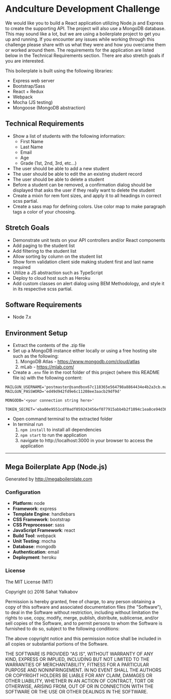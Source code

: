 # Andculture Development Challenge

We would like you to build a React application utilizing Node.js and Express to create the supporting API. The project will also use a MongoDB database. This may sound like a lot, but we are using a boilerplate project to get you up and running. If you encounter any issues while working through this challenge please share with us what they were and how you overcame them or worked around them. The requirements for the application are listed below in the Technical Requirements section.  There are also stretch goals if you are interested.

This boilerplate is built using the following libraries:
* Express web server
* Bootstrap/Sass
* React + Redux
* Webpack
* Mocha (JS testing)
* Mongoose (MongoDB abstraction)


## Technical Requirements

* Show a list of students with the following information:
    * First Name
    * Last Name
    * Email
    * Age
    * Grade (1st, 2nd, 3rd, etc...)
* The user should be able to add a new student
* The user should be able to edit the an existing student record
* The user should be able to delete a student
* Before a student can be removed, a confirmation dialog should be displayed that asks the user if they really want to delete the student
* Create a mixin for rem font sizes, and apply it to all headings in correct scss partial. 
* Create a sass map for defining colors. Use color map to make paragraph tags a color of your choosing. 

## Stretch Goals

* Demonstrate unit tests on your API controllers and/or React components
* Add paging to the student list
* Add filtering to the student list
* Allow sorting by column on the student list
* Show form validation client side making student first and last name required
* Utilize a JS abstraction such as TypeScript
* Deploy to cloud host such as Heroku
* Add custom classes on alert dialog using BEM Methodology, and style it in its respective scss partial. 

## Software Requirements

* Node 7.x

## Environment Setup

* Extract the contents of the .zip file
* Set up a MongoDB instance either locally or using a free hosting site such as the following:
    1. MongoDB Atlas - https://www.mongodb.com/cloud/atlas
    2. mLab - https://mlab.com/
* Create a `.env` file in the root folder of this project (where this README file is) with the following content:
```
MAILGUN_USERNAME='postmaster@sandbox67c118365e564798a8864434e4b2a3cb.mailgun.org'
MAILGUN_PASSWORD='ed49d942fd9e6c11208ee3aacb29df9d'

MONGODB='<your connection string here>'

TOKEN_SECRET='eba00e9551cdf0adf059243456ef077915abb4b2f1094c1ea8ce94d366ad410a'
```
* Open command terminal to the extracted folder
* In terminal run
    1. `npm install` to install all dependencies
    2. `npm start` to run the application
    3. navigate to http://localhost:3000 in your browser to access the application


------------------


## Mega Boilerplate App (Node.js)

Generated by http://megaboilerplate.com

### Configuration
- **Platform:** node
- **Framework**: express
- **Template Engine**: handlebars
- **CSS Framework**: bootstrap
- **CSS Preprocessor**: sass
- **JavaScript Framework**: react
- **Build Tool**: webpack
- **Unit Testing**: mocha
- **Database**: mongodb
- **Authentication**: email
- **Deployment**: heroku

### License
The MIT License (MIT)

Copyright (c) 2016 Sahat Yalkabov

Permission is hereby granted, free of charge, to any person obtaining a copy of this software and associated documentation files (the "Software"), to deal in the Software without restriction, including without limitation the rights to use, copy, modify, merge, publish, distribute, sublicense, and/or sell copies of the Software, and to permit persons to whom the Software is furnished to do so, subject to the following conditions:

The above copyright notice and this permission notice shall be included in all copies or substantial portions of the Software.

THE SOFTWARE IS PROVIDED "AS IS", WITHOUT WARRANTY OF ANY KIND, EXPRESS OR IMPLIED, INCLUDING BUT NOT LIMITED TO THE WARRANTIES OF MERCHANTABILITY, FITNESS FOR A PARTICULAR PURPOSE AND NONINFRINGEMENT. IN NO EVENT SHALL THE AUTHORS OR COPYRIGHT HOLDERS BE LIABLE FOR ANY CLAIM, DAMAGES OR OTHER LIABILITY, WHETHER IN AN ACTION OF CONTRACT, TORT OR OTHERWISE, ARISING FROM, OUT OF OR IN CONNECTION WITH THE SOFTWARE OR THE USE OR OTHER DEALINGS IN THE SOFTWARE.